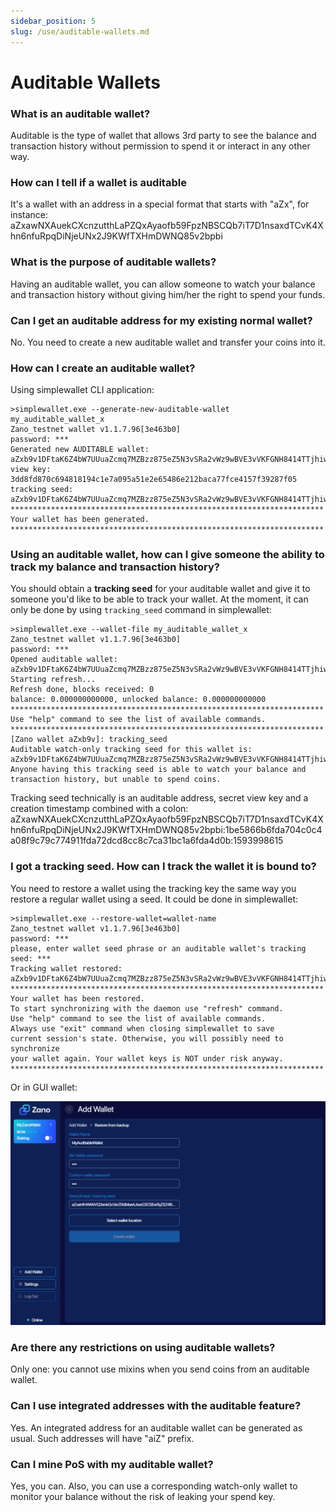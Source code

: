 ```yaml
---
sidebar_position: 5
slug: /use/auditable-wallets.md
---
```


# Auditable Wallets

### What is an auditable wallet?

Auditable is the type of wallet that allows 3rd party to see the balance and transaction history without permission to spend it or interact in any other way.

### How can I tell if a wallet is auditable

It's a wallet with an address in a special format that starts with "aZx", for instance: aZxawNXAuekCXcnzutthLaPZQxAyaofb59FpzNBSCQb7iT7D1nsaxdTCvK4Xhn6nfuRpqDiNjeUNx2J9KWfTXHmDWNQ85v2bpbi

### What is the purpose of auditable wallets?

Having an auditable wallet, you can allow someone to watch your balance and transaction history without giving him/her the right to spend your funds.

### Can I get an auditable address for my existing normal wallet?

No. You need to create a new auditable wallet and transfer your coins into it.

### How can I create an auditable wallet?

Using simplewallet CLI application:

```
>simplewallet.exe --generate-new-auditable-wallet my_auditable_wallet_x
Zano_testnet wallet v1.1.7.96[3e463b0]
password: ***
Generated new AUDITABLE wallet: aZxb9v1DFtaK6Z4bW7UUuaZcmq7MZBzz875eZ5N3vSRa2vWz9wBVE3vVKFGNH8414TTjhiwPz7PTV5ttuZP7GsdDQeWbewpmMaX
view key: 3dd8fd870c694818194c1e7a095a51e2e65486e212baca77fce4157f39287f05
tracking seed:
aZxb9v1DFtaK6Z4bW7UUuaZcmq7MZBzz875eZ5N3vSRa2vWz9wBVE3vVKFGNH8414TTjhiwPz7PTV5ttuZP7GsdDQeWbewpmMaX:3dd8fd870c694818194c1e7a095a51e2e65486e212baca77fce4157f39287f05:1595429852
**********************************************************************
Your wallet has been generated.
**********************************************************************
```

### Using an auditable wallet, how can I give someone the ability to track my balance and transaction history?

You should obtain a **tracking seed** for your auditable wallet and give it to someone you'd like to be able to track your wallet. At the moment, it can only be done by using `tracking_seed` command in simplewallet:

```
>simplewallet.exe --wallet-file my_auditable_wallet_x
Zano_testnet wallet v1.1.7.96[3e463b0]
password: ***
Opened auditable wallet: aZxb9v1DFtaK6Z4bW7UUuaZcmq7MZBzz875eZ5N3vSRa2vWz9wBVE3vVKFGNH8414TTjhiwPz7PTV5ttuZP7GsdDQeWbewpmMaX
Starting refresh...
Refresh done, blocks received: 0
balance: 0.000000000000, unlocked balance: 0.000000000000
**********************************************************************
Use "help" command to see the list of available commands.
**********************************************************************
[Zano wallet aZxb9v]: tracking_seed
Auditable watch-only tracking seed for this wallet is:
aZxb9v1DFtaK6Z4bW7UUuaZcmq7MZBzz875eZ5N3vSRa2vWz9wBVE3vVKFGNH8414TTjhiwPz7PTV5ttuZP7GsdDQeWbewpmMaX:3dd8fd870c694818194c1e7a095a51e2e65486e212baca77fce4157f39287f05:1595429852
Anyone having this tracking seed is able to watch your balance and transaction history, but unable to spend coins.
```

Tracking seed technically is an auditable address, secret view key and a creation timestamp combined with a colon: aZxawNXAuekCXcnzutthLaPZQxAyaofb59FpzNBSCQb7iT7D1nsaxdTCvK4Xhn6nfuRpqDiNjeUNx2J9KWfTXHmDWNQ85v2bpbi:1be5866b6fda704c0c4a08f9c79c774911fda72dcd8cc8c7ca31bc1a6fda4d0b:1593998615

### I got a tracking seed. How can I track the wallet it is bound to?

You need to restore a wallet using the tracking key the same way you restore a regular wallet using a seed. It could be done in simplewallet:

```
>simplewallet.exe --restore-wallet=wallet-name
Zano_testnet wallet v1.1.7.96[3e463b0]
password: ***
please, enter wallet seed phrase or an auditable wallet's tracking seed: ***
Tracking wallet restored: aZxb9v1DFtaK6Z4bW7UUuaZcmq7MZBzz875eZ5N3vSRa2vWz9wBVE3vVKFGNH8414TTjhiwPz7PTV5ttuZP7GsdDQeWbewpmMaX
**********************************************************************
Your wallet has been restored.
To start synchronizing with the daemon use "refresh" command.
Use "help" command to see the list of available commands.
Always use "exit" command when closing simplewallet to save
current session's state. Otherwise, you will possibly need to synchronize
your wallet again. Your wallet keys is NOT under risk anyway.
**********************************************************************
```

Or in GUI wallet:

![alt auditable-wallets-gui-wallet](/img/use/wallet-features/auditablewallet.png "auditable-wallets-gui-wallet")

### Are there any restrictions on using auditable wallets?

Only one: you cannot use mixins when you send coins from an auditable wallet.

### Can I use integrated addresses with the auditable feature?

Yes. An integrated address for an auditable wallet can be generated as usual. Such addresses will have "aiZ" prefix.

### Can I mine PoS with my auditable wallet?

Yes, you can. Also, you can use a corresponding watch-only wallet to monitor your balance without the risk of leaking your spend key.
